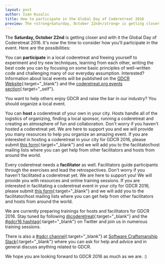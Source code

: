 ```yaml
---
layout: post
author: Ivan Kusalic
title: How to participate in the Global Day of Coderetreat 2016
preview: The <strong>Saturday, October 22nd</strong> is getting closer and with it the Global Day of Coderetreat 2016. It's now the time to consider how you'll participate in the event. Here are the possibilities
---
```

The **Saturday, October 22nd** is getting closer and with it the Global Day of Coderetreat 2016. It's now the time to consider how you'll participate in the event. Here are the possibilities:

You can **participate** in a local coderetreat and freeing yourself to experiment and try new techniques, learning from each other, writing the best code you can by focusing on some basic principles of well-written code and challenging many of our everyday assumption. Interested? Information about local events will be published on the [GDCR Website](http://gdcr.coderetreat.org/){:target="_blank"} and the   [coderetreat.org events section](http://archive.coderetreat.org/events/event/listByType?type=gdcr16){:target="_self"}.

You want to help others enjoy GDCR and raise the bar in our industry? You should organize a local event.

You can **host** a coderetreat of your own in your city. Hosts handle all of the logistics of organizing, finding
a local sponsor, running a coderetreat and creating an atmosphere of fun and collaboration. Don't worry if you haven't hosted a coderetreat yet. We are here to support you and we will provide you many resources to help you organize an amazing
event. If you are interested in hosting a coderetreat in your city for GDCR 2016, please submit [this form](http://goo.gl/forms/Px0ytk6ZS7ZQAdew1){:target="_blank"} and we will add you to the facilitator/host mailing lists where you
can get help from other facilitators and hosts from around the world.

Every coderetreat needs a **facilitator** as well. Facilitators guide participants through the exercises and lead the retrospectives. Don't worry if you haven't facilitated a coderetreat yet. We are here to support you! We will provide you with resources and online training sessions. If you are interested in facilitating a coderetreat event in your city for GDCR 2016, please submit [this form](http://goo.gl/forms/Px0ytk6ZS7ZQAdew1){:target="_blank"} and we will add you to the facilitator/host mailing lists where you can get help from other facilitators and hosts from around the world.

We are currently preparing trainings for hosts and facilitators for GDCR 2016. Stay tuned by following [@coderetreat](https://twitter.com/coderetreat){:target="_blank"} and the [#gdcr16 hashtag](https://twitter.com/search/?q=%23gdcr16){:target="_blank"} on Twitter and join us in numerous training sessions.

There is also a [#gdcr channel](https://softwarecraftsmanship.slack.com/messages/gdcr/){:target="_blank"} at [Software Craftsmanship Slack](http://slack.softwarecraftsmanship.org/){:target="_blank"} where you can ask for help and advice and in general discuss anything related to GDCR.

We hope you are looking forward to GDCR 2016 as much as we are. :)
